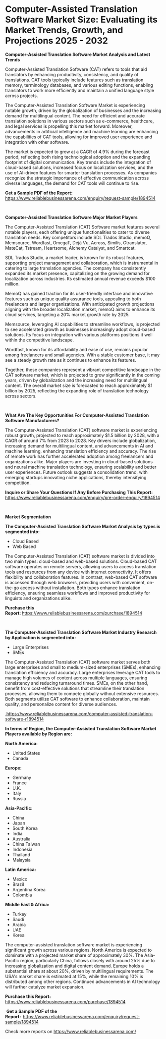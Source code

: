 <p><h1>Computer-Assisted Translation Software Market Size: Evaluating its Market Trends, Growth, and Projections 2025 - 2032</h1></p><p><strong>Computer-Assisted Translation Software Market Analysis and Latest Trends</strong></p>
<p><p>Computer-Assisted Translation Software (CAT) refers to tools that aid translators by enhancing productivity, consistency, and quality of translations. CAT tools typically include features such as translation memory, terminology databases, and various editing functions, enabling translators to work more efficiently and maintain a unified language style across projects. </p><p>The Computer-Assisted Translation Software Market is experiencing notable growth, driven by the globalization of businesses and the increasing demand for multilingual content. The need for efficient and accurate translation solutions in various sectors such as e-commerce, healthcare, and legal services is propelling this market forward. Moreover, advancements in artificial intelligence and machine learning are enhancing the capabilities of CAT tools, allowing for improved user experience and integration with other software. </p><p>The market is expected to grow at a CAGR of 4.9% during the forecast period, reflecting both rising technological adoption and the expanding footprint of digital communication. Key trends include the integration of cloud-based solutions, increased focus on localization services, and the use of AI-driven features for smarter translation processes. As companies recognize the strategic importance of effective communication across diverse languages, the demand for CAT tools will continue to rise.</p></p>
<p><strong>Get a Sample PDF of the Report:&nbsp;</strong> <a href="https://www.reliablebusinessarena.com/enquiry/request-sample/1894514?utm_campaign=1891&utm_medium=2&utm_source=Github&utm_content=ia&utm_term=14012025&utm_id=computer-assisted-translation-software">https://www.reliablebusinessarena.com/enquiry/request-sample/1894514</a></p>
<p>&nbsp;</p>
<p><strong>Computer-Assisted Translation Software Major Market Players</strong></p>
<p><p>The Computer-Assisted Translation (CAT) Software market features several notable players, each offering unique functionalities to cater to diverse translation needs. Key competitors include SDL Trados Studio, memoQ, Memsource, Wordfast, OmegaT, Déjà Vu, Across, Similis, Gtranslator, MateCat, Tstream, Heartsome, Alchemy Catalyst, and Smartcat.</p><p>SDL Trados Studio, a market leader, is known for its robust features, supporting project management and collaboration, which is instrumental in catering to large translation agencies. The company has consistently expanded its market presence, capitalizing on the growing demand for localization across industries. Its estimated annual revenue exceeds $100 million.</p><p>MemoQ has gained traction for its user-friendly interface and innovative features such as unique quality assurance tools, appealing to both freelancers and larger organizations. With anticipated growth projections aligning with the broader localization market, memoQ aims to enhance its cloud services, targeting a 20% market growth rate by 2025.</p><p>Memsource, leveraging AI capabilities to streamline workflows, is projected to see accelerated growth as businesses increasingly adopt cloud-based solutions. Its focus on integration with various platforms positions it well within the competitive landscape.</p><p>Wordfast, known for its affordability and ease of use, remains popular among freelancers and small agencies. With a stable customer base, it may see a steady growth rate as it continues to enhance its features.</p><p>Together, these companies represent a vibrant competitive landscape in the CAT software market, which is projected to grow significantly in the coming years, driven by globalization and the increasing need for multilingual content. The overall market size is forecasted to reach approximately $1 billion by 2025, reflecting the expanding role of translation technology across sectors.</p></p>
<p>&nbsp;</p>
<p><strong>What Are The Key Opportunities For Computer-Assisted Translation Software Manufacturers?</strong></p>
<p><p>The Computer-Assisted Translation (CAT) software market is experiencing robust growth, projected to reach approximately $1.5 billion by 2028, with a CAGR of around 7% from 2023 to 2028. Key drivers include globalization, increasing demand for multilingual content, and advancements in AI and machine learning, enhancing translation efficiency and accuracy. The rise of remote work has further accelerated adoption among freelancers and organizations alike. Major players are investing in cloud-based solutions and neural machine translation technology, ensuring scalability and better user experiences. Future outlook suggests a consolidation trend, with emerging startups innovating niche applications, thereby intensifying competition.</p></p>
<p><strong>Inquire or Share Your Questions If Any Before Purchasing This Report:</strong> <a href="https://www.reliablebusinessarena.com/enquiry/pre-order-enquiry/1894514?utm_campaign=1891&utm_medium=2&utm_source=Github&utm_content=ia&utm_term=14012025&utm_id=computer-assisted-translation-software">https://www.reliablebusinessarena.com/enquiry/pre-order-enquiry/1894514</a></p>
<p>&nbsp;</p>
<p><strong>Market Segmentation</strong></p>
<p><strong>The Computer-Assisted Translation Software Market Analysis by types is segmented into:</strong></p>
<p><ul><li>Cloud Based</li><li>Web Based</li></ul></p>
<p><p>The Computer-Assisted Translation (CAT) software market is divided into two main types: cloud-based and web-based solutions. Cloud-based CAT software operates on remote servers, allowing users to access translation tools and resources from any device with internet connectivity. It offers flexibility and collaboration features. In contrast, web-based CAT software is accessed through web browsers, providing users with convenient, on-the-go access without installation. Both types enhance translation efficiency, ensuring seamless workflows and improved productivity for linguists and organizations alike.</p></p>
<p><strong>Purchase this Report:&nbsp;</strong><a href="https://www.reliablebusinessarena.com/purchase/1894514?utm_campaign=1891&utm_medium=2&utm_source=Github&utm_content=ia&utm_term=14012025&utm_id=computer-assisted-translation-software">https://www.reliablebusinessarena.com/purchase/1894514</a></p>
<p>&nbsp;</p>
<p><strong>The Computer-Assisted Translation Software Market Industry Research by Application is segmented into:</strong></p>
<p><ul><li>Large Enterprises</li><li>SMEs</li></ul></p>
<p><p>The Computer-Assisted Translation (CAT) software market serves both large enterprises and small to medium-sized enterprises (SMEs), enhancing translation efficiency and accuracy. Large enterprises leverage CAT tools to manage high volumes of content across multiple languages, ensuring consistency and reducing turnaround times. SMEs, on the other hand, benefit from cost-effective solutions that streamline their translation processes, allowing them to compete globally without extensive resources. Both segments utilize CAT software to enhance collaboration, maintain quality, and personalize content for diverse audiences.</p></p>
<p><a href="https://www.reliablebusinessarena.com/computer-assisted-translation-software-r1894514?utm_campaign=1891&utm_medium=2&utm_source=Github&utm_content=ia&utm_term=14012025&utm_id=computer-assisted-translation-software">&nbsp;https://www.reliablebusinessarena.com/computer-assisted-translation-software-r1894514</a></p>
<p><strong>In terms of Region, the Computer-Assisted Translation Software Market Players available by Region are:</strong></p>
<p>
    <p> <strong> North America: </strong>
        <ul>
            <li>United States</li>
            <li>Canada</li>
        </ul>
        </p> 
    <p> <strong> Europe: </strong>
        <ul>
            <li>Germany</li>
            <li>France</li>
            <li>U.K.</li>
            <li>Italy</li>
            <li>Russia</li>
        </ul>
        </p> 
    <p> <strong> Asia-Pacific: </strong>
        <ul>
            <li>China</li>
            <li>Japan</li>
            <li>South Korea</li>
            <li>India</li>
            <li>Australia</li>
            <li>China Taiwan</li>
            <li>Indonesia</li>
            <li>Thailand</li>
            <li>Malaysia</li>
        </ul>
        </p> 
    <p> <strong> Latin America: </strong>
        <ul>
            <li>Mexico</li>
            <li>Brazil</li>
            <li>Argentina Korea</li>
            <li>Colombia</li>
        </ul>
        </p> 
    <p> <strong> Middle East & Africa: </strong>
        <ul>
            <li>Turkey</li>
            <li>Saudi</li>
            <li>Arabia</li>
            <li>UAE</li>
            <li>Korea</li>
        </ul>
    </p>
    </p>
<p><p>The computer-assisted translation software market is experiencing significant growth across various regions. North America is expected to dominate with a projected market share of approximately 30%. The Asia-Pacific region, particularly China, follows closely with around 25% due to increasing globalization and digital content demand. Europe holds a substantial share at about 20%, driven by multilingual requirements. The USA's market share is estimated at 15%, while the remaining 10% is distributed among other regions. Continued advancements in AI technology will further catalyze market expansion.</p></p>
<p><strong>Purchase this Report: </strong><a href="https://www.reliablebusinessarena.com/purchase/1894514?utm_campaign=1891&utm_medium=2&utm_source=Github&utm_content=ia&utm_term=14012025&utm_id=computer-assisted-translation-software">https://www.reliablebusinessarena.com/purchase/1894514</a></p>
<p>&nbsp;<strong>Get a Sample PDF of the Report:&nbsp;&nbsp;</strong><a href="https://www.reliablebusinessarena.com/enquiry/request-sample/1894514?utm_campaign=1891&utm_medium=2&utm_source=Github&utm_content=ia&utm_term=14012025&utm_id=computer-assisted-translation-software">https://www.reliablebusinessarena.com/enquiry/request-sample/1894514</a></p>
<p><strong></strong></p>
<p>Check more reports on <a href="https://www.reliablebusinessarena.com/?utm_campaign=1891&utm_medium=2&utm_source=Github&utm_content=ia&utm_term=14012025&utm_id=computer-assisted-translation-software">https://www.reliablebusinessarena.com/</a></p>